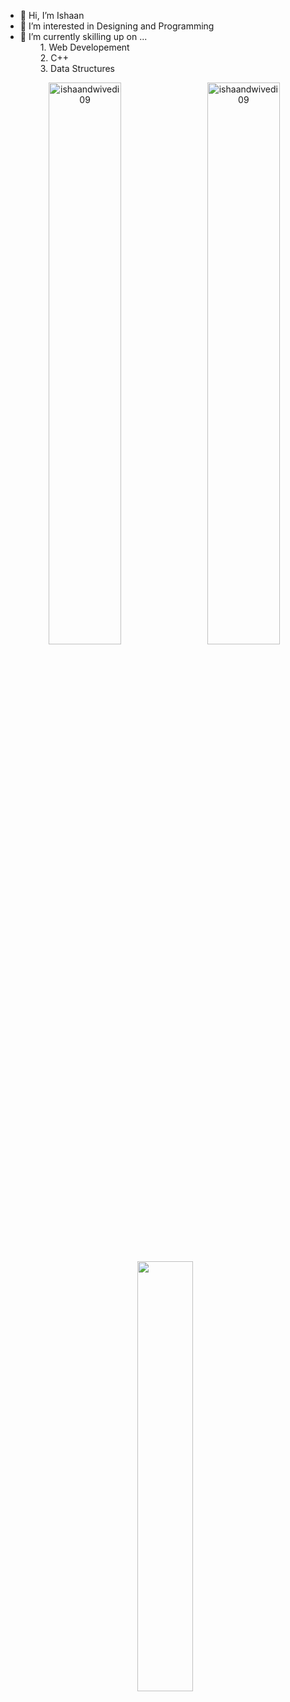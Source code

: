 - 👋 Hi, I’m Ishaan
- 👀 I’m interested in Designing and Programming
- 🌱 I’m currently skilling up on ... <br> &emsp;&emsp; 1. Web Developement <br> &emsp;&emsp; 2. C++ <br> &emsp;&emsp; 3. Data Structures
<!-- - 💞️ I’m looking to collaborate on ...
- 📫 How to reach me ... --> 

<!---
ishaandwivedi9101/ishaandwivedi9101 is a ✨ special ✨ repository because its `README.md` (this file) appears on your GitHub profile.
--->


<p align ="center">&nbsp;<img src="https://github-readme-stats.vercel.app/api?username=akshara604&show_icons=true&locale=en&theme=highcontrast" alt="ishaandwivedi09" width = "48%"/>
 &nbsp;&nbsp;<img src="https://github-readme-streak-stats.herokuapp.com/?user=akshara604&theme=highcontrast" alt="ishaandwivedi09" width="48%" /></p>
 <p align="center"> &nbsp; <img src="https://github-readme-stats.vercel.app/api/top-langs/?username=Akshara604&layout=compact&theme=highcontrast" width="42%"/></p>


<!---
You can click the Preview link to take a look at your changes.
--->
